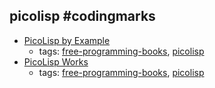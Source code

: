 picolisp #codingmarks 
---
* [PicoLisp by Example](https://github.com/tj64/picolisp-by-example)
    * tags: [free-programming-books](../tags/free-programming-books.md), [picolisp](../tags/picolisp.md)
* [PicoLisp Works](https://github.com/tj64/picolisp-works)
    * tags: [free-programming-books](../tags/free-programming-books.md), [picolisp](../tags/picolisp.md)
